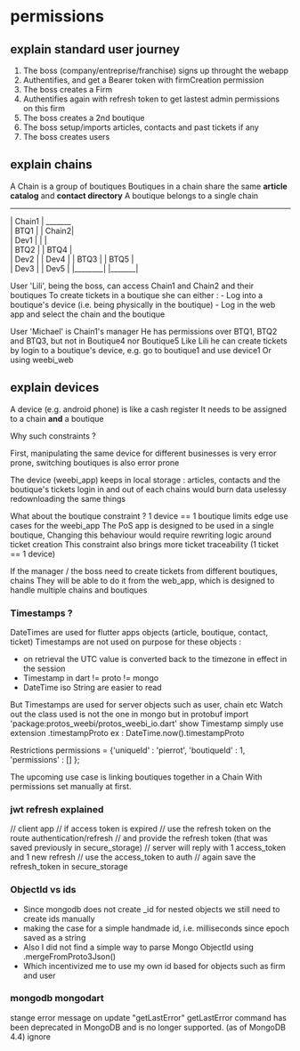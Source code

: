 # permissions

## explain standard user journey

1. The boss (company/entreprise/franchise) signs up throught the webapp
2. Authentifies, and get a Bearer token with firmCreation permission 
3. The boss creates a Firm
4. Authentifies again with refresh token to get lastest admin permissions on this firm
5. The boss creates a 2nd boutique
6. The boss setup/imports articles, contacts and past tickets if any
7. The boss creates users 

## explain chains

A Chain is a group of boutiques
Boutiques in a chain share the same __article catalog__ and __contact directory__
A boutique belongs to a single chain
 _______                          
| Chain1 |        _______        
| BTQ1   |       | Chain2|       
|   Dev1 |       |       |       
| BTQ2   |       | BTQ4  |       
|   Dev2 |       |  Dev4 |
| BTQ3   |       | BTQ5  |       
|   Dev3 |       |  Dev5 |
|________|       |_______|       

User 'Lili', being the boss, can access Chain1 and Chain2 and their boutiques
To create tickets in a boutique she can either : 
    - Log into a boutique's device (i.e. being physically in the boutique)
    - Log in the web app and select the chain and the boutique

User 'Michael' is Chain1's manager
He has permissions over BTQ1, BTQ2 and BTQ3, but not in Boutique4 nor Boutique5
Like Lili he can create tickets by login to a boutique's device, e.g. go to boutique1 and use device1
Or using weebi_web

## explain devices

A device (e.g. android phone) is like a cash register
It needs to be assigned to a chain __and__ a boutique

Why such constraints ?

First, manipulating the same device for different businesses is very error prone,
switching boutiques is also error prone

The device (weebi_app) keeps in local storage : articles, contacts and the boutique's tickets
login in and out of each chains would burn data uselessy redownloading the same things

What about the boutique constraint ?
1 device == 1 boutique limits edge use cases for the weebi_app
The PoS app is designed to be used in a single boutique, 
Changing this behaviour would require rewriting logic around ticket creation
This constraint also brings more ticket traceability (1 ticket == 1 device)

If the manager / the boss need to create tickets from different boutiques, chains
They will be able to do it from the web_app, which is designed to handle multiple chains and boutiques

### Timestamps ?

DateTimes are used for flutter apps objects (article, boutique, contact, ticket)
Timestamps are not used on purpose for these objects :

- on retrieval the UTC value is converted back to the timezone in effect in the session
- Timestamp in dart != proto != mongo
- DateTime iso String are easier to read

But Timestamps are used for server objects such as user, chain etc
Watch out the class used is not the one in mongo but in protobuf 
import 'package:protos_weebi/protos_weebi_io.dart' show Timestamp
simply use extension .timestampProto ex : DateTime.now().timestampProto

Restrictions permissions = {'uniqueId' : 'pierrot', 'boutiqueId' : 1, 'permissions' : [] };

The upcoming use case is linking boutiques together in a Chain
With permissions set manually at first.

### jwt refresh explained
// client app
// if access token is expired
// use the refresh token on the route authentication/refresh
// and provide the refresh token (that was saved previously in secure_storage)
// server will reply with 1 access_token and 1 new refresh
// use the access_token to auth
// again save the refresh_token in secure_storage

### ObjectId vs ids

- Since mongodb does not create _id for nested objects we still need to create ids manually
- making the case for a simple handmade id, i.e. milliseconds since epoch saved as a string
- Also I did not find a simple way to parse Mongo ObjectId using .mergeFromProto3Json()
- Which incentivized me to use my own id based for objects such as firm and user 

### mongodb mongodart
stange error message on update "getLastError"
getLastError command has been deprecated in MongoDB and is no longer supported. (as of MongoDB 4.4)
ignore